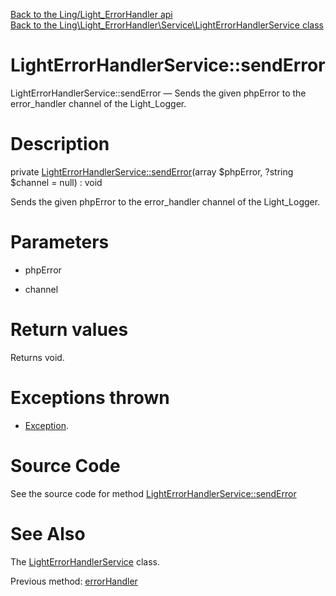 [Back to the Ling/Light_ErrorHandler api](https://github.com/lingtalfi/Light_ErrorHandler/blob/master/doc/api/Ling/Light_ErrorHandler.md)<br>
[Back to the Ling\Light_ErrorHandler\Service\LightErrorHandlerService class](https://github.com/lingtalfi/Light_ErrorHandler/blob/master/doc/api/Ling/Light_ErrorHandler/Service/LightErrorHandlerService.md)


LightErrorHandlerService::sendError
================



LightErrorHandlerService::sendError — Sends the given phpError to the error_handler channel of the Light_Logger.




Description
================


private [LightErrorHandlerService::sendError](https://github.com/lingtalfi/Light_ErrorHandler/blob/master/doc/api/Ling/Light_ErrorHandler/Service/LightErrorHandlerService/sendError.md)(array $phpError, ?string $channel = null) : void




Sends the given phpError to the error_handler channel of the Light_Logger.




Parameters
================


- phpError

    

- channel

    


Return values
================

Returns void.


Exceptions thrown
================

- [Exception](http://php.net/manual/en/class.exception.php).&nbsp;







Source Code
===========
See the source code for method [LightErrorHandlerService::sendError](https://github.com/lingtalfi/Light_ErrorHandler/blob/master/Service/LightErrorHandlerService.php#L168-L179)


See Also
================

The [LightErrorHandlerService](https://github.com/lingtalfi/Light_ErrorHandler/blob/master/doc/api/Ling/Light_ErrorHandler/Service/LightErrorHandlerService.md) class.

Previous method: [errorHandler](https://github.com/lingtalfi/Light_ErrorHandler/blob/master/doc/api/Ling/Light_ErrorHandler/Service/LightErrorHandlerService/errorHandler.md)<br>

